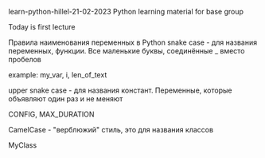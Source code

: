 learn-python-hillel-21-02-2023
Python learning material for base group

Today is first lecture

Правила наименования переменных в Python
snake case - для названия переменных, функции. Все маленькие буквы, соединённые _ вместо пробелов

example: my_var, i, len_of_text

upper snake case - для названия констант. Переменные, которые объявляют один раз и не меняют

CONFIG, MAX_DURATION

CamelCase - "верблюжий" стиль, это для названия классов

MyClass
